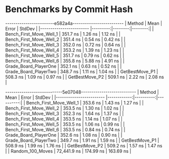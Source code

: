 # Benchmarks by Commit Hash

 ------------------------e582a4a-------------------------
|                  Method |     Mean |   Error |  StdDev |
|------------------------ |---------:|--------:|--------:|
| Bench_First_Move_Well_1 | 351.7 ns | 1.26 ns | 1.12 ns |
| Bench_First_Move_Well_2 | 351.4 ns | 0.54 ns | 0.42 ns |
| Bench_First_Move_Well_3 | 352.0 ns | 0.72 ns | 0.64 ns |
| Bench_First_Move_Well_4 | 353.2 ns | 1.39 ns | 1.23 ns |
| Bench_First_Move_Well_5 | 351.7 ns | 0.79 ns | 0.62 ns |
| Bench_First_Move_Well_6 | 355.8 ns | 5.88 ns | 4.91 ns |
|   Grade_Board_PlayerOne | 352.1 ns | 0.63 ns | 0.52 ns |
|   Grade_Board_PlayerTwo | 348.7 ns | 1.11 ns | 1.04 ns |
|          GetBestMove_P1 | 508.3 ns | 1.09 ns | 0.97 ns |
|          GetBestMove_P2 | 509.1 ns | 2.22 ns | 2.08 ns |

 ----------------------------5e07048---------------------------
|                  Method |        Mean |     Error |    StdDev |
|------------------------ |------------:|----------:|----------:|
| Bench_First_Move_Well_1 |    353.6 ns |   1.43 ns |   1.27 ns |
| Bench_First_Move_Well_2 |    353.5 ns |   1.30 ns |   1.02 ns |
| Bench_First_Move_Well_3 |    352.3 ns |   1.64 ns |   1.37 ns |
| Bench_First_Move_Well_4 |    353.5 ns |   1.14 ns |   1.07 ns |
| Bench_First_Move_Well_5 |    353.5 ns |   1.06 ns |   0.99 ns |
| Bench_First_Move_Well_6 |    353.5 ns |   0.84 ns |   0.74 ns |
|   Grade_Board_PlayerOne |    352.6 ns |   1.08 ns |   0.90 ns |
|   Grade_Board_PlayerTwo |    349.7 ns |   1.91 ns |   1.59 ns |
|          GetBestMove_P1 |    508.9 ns |   1.99 ns |   1.76 ns |
|          GetBestMove_P2 |    509.2 ns |   1.57 ns |   1.47 ns |
|        Random_100_Moves | 72,441.9 ns | 174.99 ns | 163.69 ns |